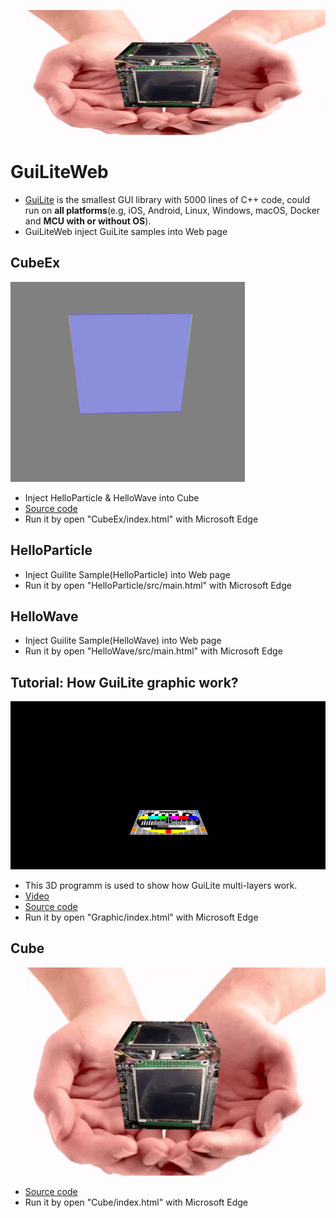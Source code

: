 <p align="center">
    <img src="doc/GuiLiteCube.gif" alt="Image" width="600" height="200"/>
</p>

# GuiLiteWeb
- [GuiLite](https://github.com/idea4good/GuiLite) is the smallest GUI library with 5000 lines of C++ code, could run on **all platforms**(e.g, iOS, Android, Linux, Windows, macOS, Docker and **MCU with or without OS**).
- GuiLiteWeb inject GuiLite samples into Web page

## CubeEx
![GuiLiteCube](doc/GuiLite3D.gif)
- Inject HelloParticle & HelloWave into Cube
- [Source code](CubeEx/main.js)
- Run it by open "CubeEx/index.html" with Microsoft Edge

## HelloParticle
- Inject Guilite Sample(HelloParticle) into Web page
- Run it by open "HelloParticle/src/main.html" with Microsoft Edge

## HelloWave
- Inject Guilite Sample(HelloWave) into Web page
- Run it by open "HelloWave/src/main.html" with Microsoft Edge

## Tutorial: How GuiLite graphic work?
![GuiLiteGraphic](doc/GuiLiteGraphic.gif)
- This 3D programm is used to show how GuiLite multi-layers work.
- [Video](https://www.youtube.com/watch?v=QzZJnU5KmDQ)
- [Source code](Graphic/main.js)
- Run it by open "Graphic/index.html" with Microsoft Edge

## Cube
![GuiLiteCube](doc/GuiLiteCube.gif)
- [Source code](Cube/main.js)
- Run it by open "Cube/index.html" with Microsoft Edge
